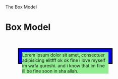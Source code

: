 <!DOCTYPE html>
<html>
<head>
<meta charset="utf-8"
<title>The Box Model</title>
<style>
* {
	box-sizing: border-box;
}

body {
    margin: 0;
    padding: 0;
	background-color: gray;
}
#box {
	background-color: blue;
	padding: 10px;
	border: 3px solid black;
	margin: 40px;
	width: 300px;
	height: 50px;
	margin-top: 50px;  
}
#content {
	background-color: #90EE90; //green
}

h1 {
	margin-bottom: 30px;
}

</style>
</head>
<body>

<h1>Box Model</h1>
<div id= "box">
  <div id= "content"> Lorem ipsum dolor sit amet, consectuer adipisicing elitfff ok ok fine i love myself im wafa qureshi. and i know that im fine ill be fine soon in sha allah.
  </div>
</div>

</body>
</html>
